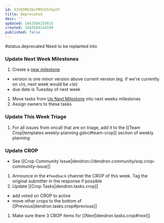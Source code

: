 ```yaml
---
id: XJCKSMS3boTMYm2StkpVY
title: Deprecated
desc: ''
updated: 1643584255615
created: 1643584244599
published: false
---
```



#status.deprecated
Need to be replanted into 

### Update Next Week Milestones
1. Create a [new milestone](https://github.com/dendronhq/dendron/milestones/new)
  - version is one minor version above current version (eg. if we're currently on `v55`, next week would be `v56`)
  - due date is Tuesday of next week
1. Move tasks from [Up Next Milestone](https://github.com/dendronhq/dendron/milestone/16) into next weeks milestones
1. Assign owners to these tasks

### Update This Week Triage
1. For all issues from oncall that are on triage, add it to the [[Team Crop|templates.weekly-planning.gdoc#team-crop]] section of weekly planning

### Update CROP
- See [[Crop Community Issue|dendron://dendron.community/sop.crop-community-issue]]
1. Announce in the `#feedback` channel the CROP of this week. Tag the original submitter in the response if possible
1. Update [[Crop Tasks|dendron.tasks.crop]]
  - add voted on CROP to active
  - move other crops to the bottom of [[Previous|dendron.tasks.crop#previous]]
1. Make sure there 3 CROP items for [[Next|dendron.tasks.crop#next]] 
